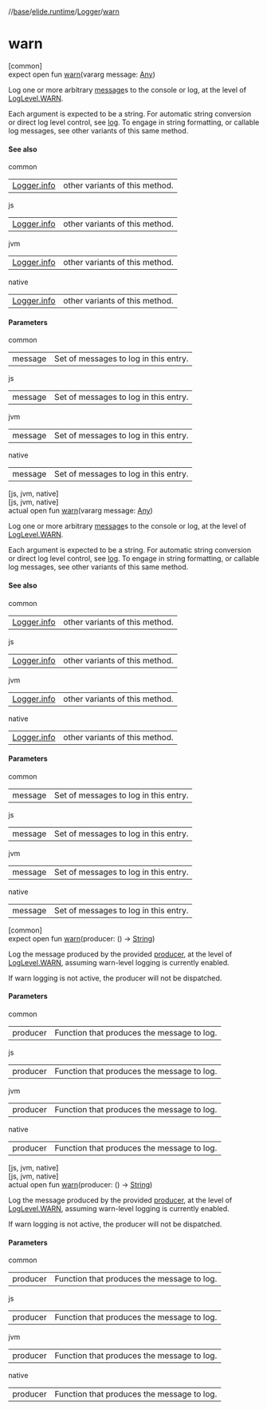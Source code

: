 //[base](../../../index.md)/[elide.runtime](../index.md)/[Logger](index.md)/[warn](warn.md)

# warn

[common]\
expect open fun [warn](warn.md)(vararg message: [Any](https://kotlinlang.org/api/latest/jvm/stdlib/kotlin/-any/index.html))

Log one or more arbitrary [message](warn.md)s to the console or log, at the level of [LogLevel.WARN](../-log-level/-w-a-r-n/index.md).

Each argument is expected to be a string. For automatic string conversion or direct log level control, see [log](log.md). To engage in string formatting, or callable log messages, see other variants of this same method.

#### See also

common

| | |
|---|---|
| [Logger.info](info.md) | other variants of this method. |

js

| | |
|---|---|
| [Logger.info](info.md) | other variants of this method. |

jvm

| | |
|---|---|
| [Logger.info](info.md) | other variants of this method. |

native

| | |
|---|---|
| [Logger.info](info.md) | other variants of this method. |

#### Parameters

common

| | |
|---|---|
| message | Set of messages to log in this entry. |

js

| | |
|---|---|
| message | Set of messages to log in this entry. |

jvm

| | |
|---|---|
| message | Set of messages to log in this entry. |

native

| | |
|---|---|
| message | Set of messages to log in this entry. |

[js, jvm, native]\
[js, jvm, native]\
actual open fun [warn](warn.md)(vararg message: [Any](https://kotlinlang.org/api/latest/jvm/stdlib/kotlin/-any/index.html))

Log one or more arbitrary [message](warn.md)s to the console or log, at the level of [LogLevel.WARN](../../../../../packages/base/base/elide.runtime/-log-level/-w-a-r-n/index.md).

Each argument is expected to be a string. For automatic string conversion or direct log level control, see [log](log.md). To engage in string formatting, or callable log messages, see other variants of this same method.

#### See also

common

| | |
|---|---|
| [Logger.info](info.md) | other variants of this method. |

js

| | |
|---|---|
| [Logger.info](info.md) | other variants of this method. |

jvm

| | |
|---|---|
| [Logger.info](info.md) | other variants of this method. |

native

| | |
|---|---|
| [Logger.info](info.md) | other variants of this method. |

#### Parameters

common

| | |
|---|---|
| message | Set of messages to log in this entry. |

js

| | |
|---|---|
| message | Set of messages to log in this entry. |

jvm

| | |
|---|---|
| message | Set of messages to log in this entry. |

native

| | |
|---|---|
| message | Set of messages to log in this entry. |

[common]\
expect open fun [warn](warn.md)(producer: () -&gt; [String](https://kotlinlang.org/api/latest/jvm/stdlib/kotlin/-string/index.html))

Log the message produced by the provided [producer](warn.md), at the level of [LogLevel.WARN](../-log-level/-w-a-r-n/index.md), assuming warn-level logging is currently enabled.

If warn logging is not active, the producer will not be dispatched.

#### Parameters

common

| | |
|---|---|
| producer | Function that produces the message to log. |

js

| | |
|---|---|
| producer | Function that produces the message to log. |

jvm

| | |
|---|---|
| producer | Function that produces the message to log. |

native

| | |
|---|---|
| producer | Function that produces the message to log. |

[js, jvm, native]\
[js, jvm, native]\
actual open fun [warn](warn.md)(producer: () -&gt; [String](https://kotlinlang.org/api/latest/jvm/stdlib/kotlin/-string/index.html))

Log the message produced by the provided [producer](warn.md), at the level of [LogLevel.WARN](../../../../../packages/base/base/elide.runtime/-log-level/-w-a-r-n/index.md), assuming warn-level logging is currently enabled.

If warn logging is not active, the producer will not be dispatched.

#### Parameters

common

| | |
|---|---|
| producer | Function that produces the message to log. |

js

| | |
|---|---|
| producer | Function that produces the message to log. |

jvm

| | |
|---|---|
| producer | Function that produces the message to log. |

native

| | |
|---|---|
| producer | Function that produces the message to log. |
